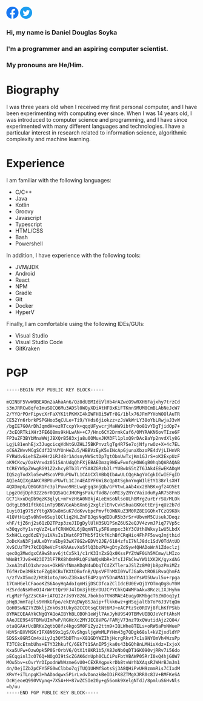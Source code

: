 <a href="https://www.facebook.com/ddsoyka"><img src="assets/facebook.svg" alt="Twitter" width="32"></img></a>
<a href="https://www.twitter.com/ddsoyka"><img src="assets/twitter.svg" alt="Twitter" width="32"></img></a>

### Hi, my name is Daniel Douglas Soyka

### I'm a programmer and an aspiring computer scientist.

### My pronouns are **He**/**Him**.

# Biography

I was three years old when I received my first personal computer, and I have been experimenting with computing ever since. When I was 14 years old, I was introduced to computer science and programming, and I have since experimented with many different languages and technologies. I have a particular interest in research related to information science, algorithmic complexity and machine learning.

# Experience

I am familiar with the following languages:

- C/C++
- Java
- Kotlin
- Groovy
- Javascript
- Typescript
- HTML/CSS
- Bash
- Powershell

In addition, I have experience with the following tools:

- JVM/JDK
- Android
- React
- NPM
- Gradle
- Git
- Docker
- HyperV

Finally, I am comfortable using the following IDEs/GUIs:

- Visual Studio
- Visual Studio Code
- GitKraken

# PGP

```
-----BEGIN PGP PUBLIC KEY BLOCK-----

mQINBF5VwW0BEADn2aAhaAn6/Qz8dUBMIdiVlHb4rAZwcO9wRXH6Fajxhy7trzCd
s3nJRRCw8qfeImuSOCQ6Mu3ADSl0WQyXDiAtHFBxKiFTKnn9MUM8CmBLAbNeJcW7
2/YYQrPOrFipvcXrFaXYK1tPKWXI4kIWFH8i5WTr8G/1blx76JFmPYHoWOOlAuTR
CE52Yn6rbrkPSPGHoo5qCULe+Ti9/YHds6jiokzz+zJsWkWrLY38oYbLRwjaJ3vW
/bgIE7G0ArDhJqmdH+ezRTccpYk+qqqUFywcrjMaHW9ibtPrOo81vYDgTjidQp7+
/3cEQRTkiXHr3FE6Q8ms9kHLwAN++C7/Hnc6CY2DrmkCaf6/OMYRAKN6ovTIze6F
FP3uZF3BYbMnaWWjJBXQrB583xja8u0OMuxJKM3Fl1plxQ9rDAcBaYp2nvdXly8G
LgjL81enhEjx3JugcicqVdNtGUZHLJ5BKPnvzlgTg4R7Se7ojNfyrwOz+X+4c7EL
oCGAZWvvMCgSCdf32hUYUnHeZu5/HBBVzEyK5xINcApGjunaXbzoPE4dVjLIHnVR
FYRWdvGiehSZaHHr2iRJ48r1AdsnyNWSctDp7gtObnUwTxjKm1GJrS+oK2ExpUzF
oK9CKcw/OakVrxdz0515AnUdqQhFXjEBAEDmzg9WEwFwnfqHOW6gB0hqbQARAQAB
tCREYW5pZWwgRG91Z2xhcyBTb3lrYSA8ZGRzb3lrYUBwbS5tZT6JAk4EEwEKADgW
IQSzgTodXlo5ewMScoVPUuPUwTL1CAUCXlXBbQIbAwULCQgHAgYVCgkICwIEFgID
AQIeAQIXgAAKCRBPUuPUwTL1CJn4EADYF6Wi8cQp8tSghnYmgWIlEtY138rlsXHT
4QXDmpG/QBGGR1Fc3plPuwo9RELwqEgq3njQb/GFVtwLaAb4xx2BhBKxgfz4O5Et
LpgzOdjDph32Zz6r0QQSaQcJHQMgsPak/fVd8/coMI3yZRYcVaiUduRyAR758FnB
GC71kxuDqDb9qzK3qlyL+mFvzH6A0N8kjALeEmSoNlsoULh8MrgZurErrSU/MLOk
QdtgLB9d1ftk6GinTp9BKVGeAb6Xn6j2xglzlERvCvkShuaGKKettErj+qUz2b7d
1uyi01g975zYttgXNGw8mSuK7doKvvbpcPmvftOWNXuZ3M0RZ8EGGQhxTCzQ9K8k
41QVtHiq5v0h9x6SuplQCliq2NLZnFBJqsNqdIDuR5b3rSr+UbvmM5CUsukJDoqz
xhF/tjZ6nj2s6QzD2TPzp3zeJIDgDylUlH3SU1PSnZ6US2eQJV4zvmJPiq77Vp5c
w3OqyoYy1vrqVzZ+LefCRNWCKL6jBqmNTLy5F6ampxc3kY3CUth8Wkvy1wU5LbdX
5xhHCLcgd6zEYju1VAsIsIWat6P3TMb5fItkfKchBfCRqHic4FhPF5swqJmjthid
JoDcKaN3FjaULxDYraEby83wX78G2wEDVt2JE/6184zfsI7NlJ8dc1SdVOTdAtUD
XvSCUzTPt7kCDQReVcFtARAAsvXo5flQ3bzPU+gDtyZdSyw4QHADoWrA1Zdeclzj
qecOg2MwdgxCA9wShav6jtCx5k1/c1rK3InZxGQx0KssPYZtWF0ih5MCmw/LMIzo
WNnBt7Jv8+H23I73lF7RK8hOmMRLQFihWQsNbR+3fsIJFbCkwYW11XK2K/gyxdAG
JxnA3tdlO1xhrzos+OkHShfNmaKDqN4uDbqTCdZXTleraJSlZz8M0jb8pzPmiMZz
T6fHrDe3MBktoFZgQ8CBxTKXtDBofnB/UpsVFThMXI0YwTJGaRvtRO8iRvaQhmFA
n/zfVxX5mo2/HtB1oto/mKuZ3BxAsfE4PzqnY5DnAMA113enYsWO5Uwul5u+rpga
17CmHGelCFaooKZS6AoyHqAdoIqmHijDSCDfcaZClIdcEU0EvQj1YOTmqOg8uY0W
HZSrdoNsWheOI4rWrttQr9FJ4lDm3jhEErDUJCPYChkQ4WMPaAkv8RczLIXJHyhm
rLgMzFfgZZsC6A+iATQI2rJs9Y826L7bokbo7tW8MAE4EuqyOKMbgcT6ZmDoq1yI
pHqBJmmTapls9YHkGfpo/ekEVqDWy8SJaip+flkk6wz+gHSqjaltb7oP6J3VtqQm
QoH0SwNZ7YZBkljZnk0s3tUky82CCOtsqCtNt6MJ+eACPtz9c0ROVj8fLhKfPSkb
8YMAEQEAAYkCNgQYAQoAIBYhBLOBOh1eWjl7AxJyhU9S49TBMvUIBQJeVcFtAhsM
AAoJEE9S49TBMvUImPwP/RGHcXc2MYJEC8VPG/FAMjV73nzT9xQWutidAjz2Q04/
otaQGAArUcBRKe2qtbQ8fz4kgoSM0FiZyz2ttm9+IQLWhe8TELs+oRW6aPoNWueP
HbVSnBXVMSKrIFX8N69x1gS/XvShgsljgWmMLPYHm43g7QDgk68sl+kVZjxdldYP
SDSSx8GR5Cm4xUiyJq3QY5bDThs+X81GDYWZIhjHcrgRkvt7c1s9NYOmVh4WzsPp
T3TC8cEtmbUhs+E7Y32hkufC/6EkTt1SAnIP5jka0s43bGQh8nLMHisXdz+IxjoX
Kxa5UFw+OzwOpk5P0SrOrbV6/QtX1t8KR1b5/A8JoNb0qDT1GK090vjRRv7i56do
pECqginl3cO76Q+NOgOI9tScZGAK6dnUph0CLCiPsFbtVBAWP05RrI0xQ4hjG0W7
MOu5bv+sOvrYrDIpodnWhWzme6vU0+CEXRXgpxkrDb8tvWrhbXAqsRJWHrBJmJm1
4n/OejIZb2pCFY5FG0wClbbo7qjTUQ1UHMfSotsSj3A8QHiPvUH9zmmRis7CIxdM
XRvY+iTLnpgK3+hADadqwx5PirLvdvDonzkBeIDiFK8ZTMgXJRR0c83V+BMFKeSA
OcHjeoeQ990VVynq+7X5A+H+87wZC5Ie20y+g56omk9XelgNTdJ/8pmluS6HvNls
=b/uu
-----END PGP PUBLIC KEY BLOCK-----
```